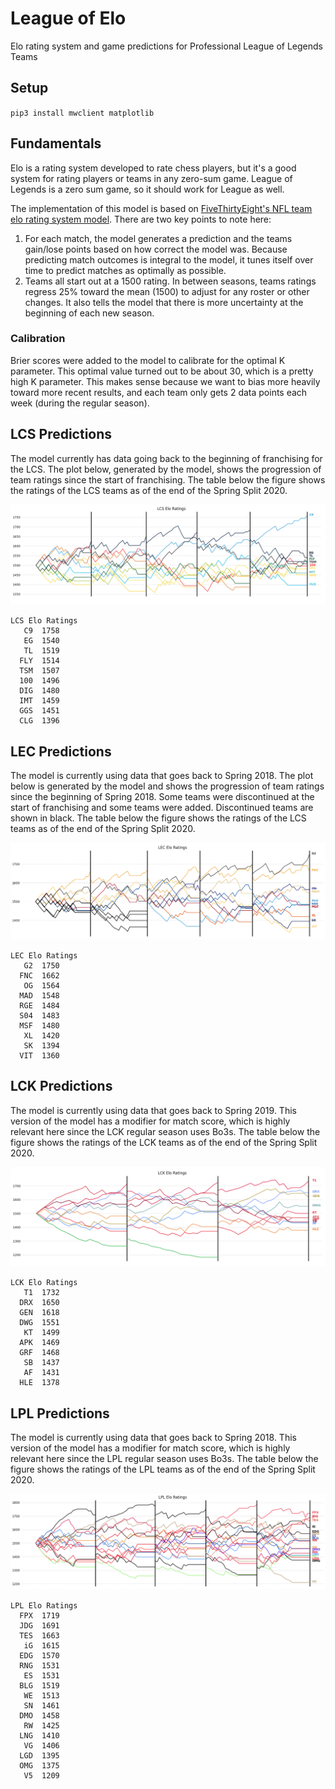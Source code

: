 # League of Elo

Elo rating system and game predictions for Professional League of Legends Teams

## Setup
`pip3 install mwclient matplotlib`

## Fundamentals

Elo is a rating system developed to rate chess players, but it's a good system for rating players or teams in any zero-sum game. League of Legends is a zero sum game, so it should work for League as well.

The implementation of this model is based on [FiveThirtyEight's NFL team elo rating system model](https://fivethirtyeight.com/methodology/how-our-nfl-predictions-work/). There are two key points to note here:
1. For each match, the model generates a prediction and the teams gain/lose points based on how correct the model was. Because predicting match outcomes is integral to the model, it tunes itself over time to predict matches as optimally as possible.
2. Teams all start out at a 1500 rating. In between seasons, teams ratings regress 25% toward the mean (1500) to adjust for any roster or other changes. It also tells the model that there is more uncertainty at the beginning of each new season.

### Calibration

Brier scores were added to the model to calibrate for the optimal K parameter. This optimal value turned out to be about 30, which is a pretty high K parameter. This makes sense because we want to bias more heavily toward more recent results, and each team only gets 2 data points each week (during the regular season).

## LCS Predictions

The model currently has data going back to the beginning of franchising for the LCS. The plot below, generated by the model, shows the progression of team ratings since the start of franchising. The table below the figure shows the ratings of the LCS teams as of the end of the Spring Split 2020.

![LCS Rating History](img/LCS_rating_history_2020_spring.png)

```
LCS Elo Ratings
   C9  1758
   EG  1540
   TL  1519
  FLY  1514
  TSM  1507
  100  1496
  DIG  1480
  IMT  1459
  GGS  1451
  CLG  1396
```

## LEC Predictions

The model is currently using data that goes back to Spring 2018. The plot below is generated by the model and shows the progression of team ratings since the beginning of Spring 2018. Some teams were discontinued at the start of franchising and some teams were added. Discontinued teams are shown in black. The table below the figure shows the ratings of the LCS teams as of the end of the Spring Split 2020.

![LEC Rating History](img/LEC_rating_history_2020_spring.png)

```
LEC Elo Ratings
   G2  1750
  FNC  1662
   OG  1564
  MAD  1548
  RGE  1484
  S04  1483
  MSF  1480
   XL  1420
   SK  1394
  VIT  1360
```

## LCK Predictions

The model is currently using data that goes back to Spring 2019. This version of the model has a modifier for match score, which is highly relevant here since the LCK regular season uses Bo3s. The table below the figure shows the ratings of the LCK teams as of the end of the Spring Split 2020.

![LCK Rating History](img/LCK_rating_history_2020_spring.png)

```
LCK Elo Ratings
   T1  1732
  DRX  1650
  GEN  1618
  DWG  1551
   KT  1499
  APK  1469
  GRF  1468
   SB  1437
   AF  1431
  HLE  1378
```

## LPL Predictions

The model is currently using data that goes back to Spring 2018. This version of the model has a modifier for match score, which is highly relevant here since the LPL regular season uses Bo3s. The table below the figure shows the ratings of the LPL teams as of the end of the Spring Split 2020.

![LPL Rating History](img/LPL_rating_history_2020_spring.png)

```
LPL Elo Ratings
  FPX  1719
  JDG  1691
  TES  1663
   iG  1615
  EDG  1570
  RNG  1531
   ES  1531
  BLG  1519
   WE  1513
   SN  1461
  DMO  1458
   RW  1425
  LNG  1410
   VG  1406
  LGD  1395
  OMG  1375
   V5  1209
```
